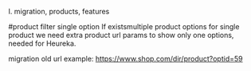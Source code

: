 I.
migration, products, features


#product filter single option
If existsmultiple product options for single product we need extra product url params to show only one options, needed 
for Heureka.

migration old url example:
https://www.shop.com/dir/product?optid=59

